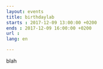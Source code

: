 ```yaml
---
layout: events
title: birthdaylab
starts : 2017-12-09 13:00:00 +0200
ends : 2017-12-09 16:00:00 +0200
url :
lang: en

---
```




blah
